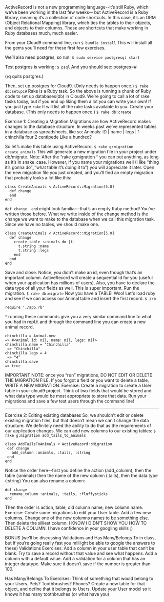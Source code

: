 
ActiveRecord is not a new programming language--it’s still Ruby, which we’ve been working in the last few weeks--
but ActiveRecord is a Ruby library, meaning it’s a collection of code shortcuts. In this case, it’s an 
ORM (Object Relational Mapping) library, which ties the tables to their objects, and objects to their columns. 
These are shortcuts that make working in Ruby databases much, much easier.

From your Cloud9 command line, run
```$ bundle install```
This will install all the gems you’ll need for these first few exercises. 

We’ll also need postgres, so run:
```$ sudo service postgresql start```

Test postgres is working:
```$ psql```
And you should see:
postgres=#


(\q quits postgres.)

Then, set up postgres for Cloud9. (Only needs to happen once.)
```$ rake db:setupC9```
Rake is a Ruby task. So the above is running a chunk of Ruby code to set up databases(db) in Cloud9. 
We’re going to call a lot of rake tasks today, but if you end up liking them a lot you can write your own! 
If you just type ```rake```  It will list all the rake tasks available to you.
Create your database. (This only needs to happen once.)
```$ rake db:create```


Exercise 1: Creating a Migration
Migrations are how ActiveRecord makes changes to the database structure. In weeks past we’ve represented tables in a database as spreadsheets, like so:
Animals:
ID     |   name        |   legs   |
1         chinchilla       four
2         centipede        Like a hundred?

So let’s make this table using ActiveRecord.
```$ rake g:migration create_animals```
This will generate a new migration file in your project under db/migrate.
Note: After the “rake g:migration “ you can put anything, as long as it’s in snake_case. 
However, if you name your migrations well (I like “thing it’s gonna do”_”what table it’s doing it to”) you will appreciate it later.
Open the new migration file you just created, and you’ll find an empty migration that probably looks a lot like this:

  ```
  class CreateAnimals < ActiveRecord::Migration[5.0]
    def change
    end
  end
  ```

```def change  end``` might look familiar--that’s an empty Ruby method! You’ve written those before. 
What we write inside of the change method is the change we want to make to the database when we call this migration task. 
Since we have no tables, we should make one.
  ```
  class CreateAnimals < ActiveRecord::Migration[5.0]
    def change
      create_table :animals do |t|
        t.string :name
        t.string :legs
      end
    end
  end
```

Save and close.
Notice, you didn’t make an id, even though that’s an important column. ActiveRecord will create a sequential id for you 
(useful when your application has millions of users). Also, you have to declare the data type of all your fields as well. This is super important.
Run the migration.
```$ rake db:migrate```
Now you have a TABLE! Woo! Let's load ruby and see if we can access our Animal table and insert the first record.
```$ irb  ```
         
```require './app.rb'```


^ running these commands give you a very similar command line to what you had in repl.it and through the command line you can create a new animal record.
```
chinchilla = Animal.new
=> #<Animal id: nil, name: nil, legs: nil>
chinchilla.name = ‘Chinchilla’
 => "Chinchilla"
chinchilla.legs = 4
 => “4”
chinchilla.save
=> true
```

IMPORTANT NOTE: once you “run” migrations, DO NOT EDIT OR DELETE THE MIGRATION FILE. If you forgot a field or you want to delete a table, WRITE A NEW MIGRATION.
Exercise: Create a migration to create a User table in your cloud9 project. Think of two fields that would be stored 
and what data type would be most appropriate to store that data. Run your migrations and save a few test users through the command line!

*******

Exercise 2: Editing existing databases
So, we shouldn’t edit or delete existing migration files, but that doesn’t mean we can’t change the data structure. 
We definitely need the ability to do that as the requirements of our application changes.
We can add new columns to our existing tables:
 ```$ rake g:migration add_tails_to_animals```
 ```
class AddTailsToAnimals < ActiveRecord::Migration
  def change
    add_column :animals, :tails, :string
  end
end
```
Notice the order here--first you define the action (add_column), then the table (:animals) then the name of the new column (:tails), then the data type (:string)
You can also rename a column:
```
def change 
  rename_column :animals, :tails, :fluffysticks 
end
```
Then the order is action, table, old column name, new column name.
Exercise: Create some migrations to edit your User table. Add a few new columns. 
Change one of the new columns names to be something else. 
Then delete the silliest column. 
I KNOW I DIDN’T SHOW YOU HOW TO DELETE A COLUMN. I have confidence in your googling skills ;)




BONUS (we’ll be discussing Validations and Has Many/Belongs To in class, but if you’re going really fast you miiiiight be able to google the answers to these)
Validations Exercises: 
Add a column in your user table that can’t be blank. Try to save a record without that value and see what happens.
Add a column with a default value.
Add a validation for a column that has an integer datatype. Make sure it doesn’t save if the number is greater than 100.

Has Many/Belongs To Exercises:
Think of something that would belong to your Users. Pets? Toothbrushes? Phones? Create a new table for that object, and define that it belongs to Users. Update your User model so it knows it has many toothbrushes (or what have you)





